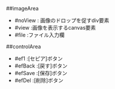 ##imageArea
- #noView : 画像のドロップを促すdiv要素
- #view :画像を表示するcanvas要素
- #file :ファイル入力欄

##controlArea
- #ef1 :[セピア]ボタン
- #efBack :[戻す]ボタン
- #efSave :[保存]ボタン
- #efDel :[削除]ボタン

